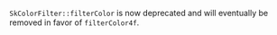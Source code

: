 `SkColorFilter::filterColor` is now deprecated and will eventually be removed in favor of `filterColor4f`.